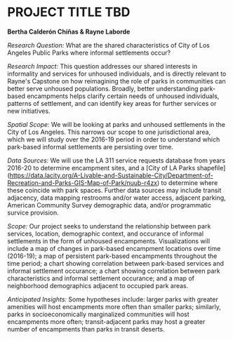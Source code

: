 # PROJECT TITLE TBD
**Bertha Calderón Chiñas & Rayne Laborde**

*Research Question:* What are the shared characteristics of City of Los Angeles Public Parks where informal settlements occur?

*Research Impact:* This question addresses our shared interests in informality and services for unhoused individuals, and is directly relevant to Rayne's Capstone on how reimagining the role of parks in communities can better serve unhoused populations. Broadly, better understanding park-based encampments helps clarify certain needs of unhoused individuals, patterns of settlement, and can identify key areas for further services or new initiatives. 

*Spatial Scope:* We will be looking at parks and unhoused settlements in the City of Los Angeles. This narrows our scope to one jurisdictional area, which we will study over the 2016-19 period in order to understand which park-based informal settlements are persisting over time.

*Data Sources:*  We will use the LA 311 service requests database from years 2016-20 to determine encampment sites, and a [City of LA Parks shapefile] (https://data.lacity.org/A-Livable-and-Sustainable-City/Department-of-Recreation-and-Parks-GIS-Map-of-Park/nuub-r4zx) to determine where these coincide with park spaces. Further data sources may include transit adjacency, data mapping restrooms and/or water access, adjacent parking, American Community Survey demographic data, and/or programmatic survice provision.

*Scope:* Our project seeks to understand the relationship between park services, location, demographic context, and occurance of informal settlements in the form of unhoused encampments. Visualizations will include a map of changes in park-based encampment locations over time (2016-19); a map of persistent park-based encampments throughout the time period; a chart showing correlation between park-based services and informal settlement occurance; a chart showing correlation between park characteristics and informal settlement occurance; and a map of neighborhood demographics adjacent to occupied park areas.

*Anticipated Insights:* Some hypotheses include: larger parks with greater amenities will host encampments more often than smaller parks; similarly, parks in socioeconomically marginalized communities will host encampments more often; transit-adjacent parks may host a greater number of encampments than parks in transit deserts.
